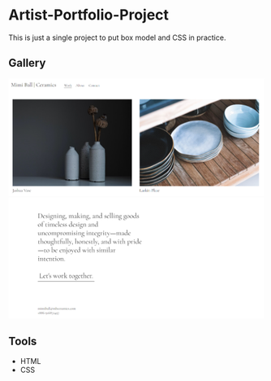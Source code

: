 # Artist-Portfolio-Project
This is just a single project to put box model and CSS in practice.

## Gallery
![home page](https://github.com/Xavier-Hsiao/Artist-Portfolio-Project/blob/main/artist-portfolio-1.png)
![success page](https://github.com/Xavier-Hsiao/Artist-Portfolio-Project/blob/main/artist-portfolio-2.png)

## Tools
- HTML
- CSS
